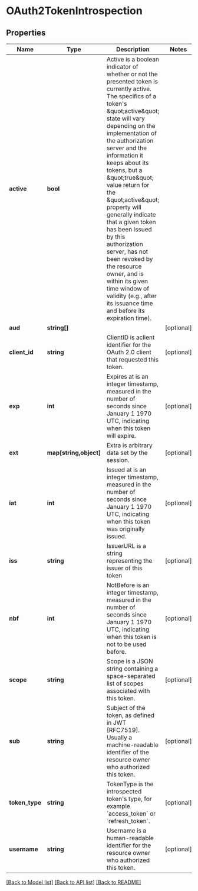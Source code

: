 # OAuth2TokenIntrospection

## Properties
Name | Type | Description | Notes
------------ | ------------- | ------------- | -------------
**active** | **bool** | Active is a boolean indicator of whether or not the presented token is currently active.  The specifics of a token&#39;s \&quot;active\&quot; state will vary depending on the implementation of the authorization server and the information it keeps about its tokens, but a \&quot;true\&quot; value return for the \&quot;active\&quot; property will generally indicate that a given token has been issued by this authorization server, has not been revoked by the resource owner, and is within its given time window of validity (e.g., after its issuance time and before its expiration time). | 
**aud** | **string[]** |  | [optional] 
**client_id** | **string** | ClientID is aclient identifier for the OAuth 2.0 client that requested this token. | [optional] 
**exp** | **int** | Expires at is an integer timestamp, measured in the number of seconds since January 1 1970 UTC, indicating when this token will expire. | [optional] 
**ext** | **map[string,object]** | Extra is arbitrary data set by the session. | [optional] 
**iat** | **int** | Issued at is an integer timestamp, measured in the number of seconds since January 1 1970 UTC, indicating when this token was originally issued. | [optional] 
**iss** | **string** | IssuerURL is a string representing the issuer of this token | [optional] 
**nbf** | **int** | NotBefore is an integer timestamp, measured in the number of seconds since January 1 1970 UTC, indicating when this token is not to be used before. | [optional] 
**scope** | **string** | Scope is a JSON string containing a space-separated list of scopes associated with this token. | [optional] 
**sub** | **string** | Subject of the token, as defined in JWT [RFC7519]. Usually a machine-readable identifier of the resource owner who authorized this token. | [optional] 
**token_type** | **string** | TokenType is the introspected token&#39;s type, for example &#x60;access_token&#x60; or &#x60;refresh_token&#x60;. | [optional] 
**username** | **string** | Username is a human-readable identifier for the resource owner who authorized this token. | [optional] 

[[Back to Model list]](../README.md#documentation-for-models) [[Back to API list]](../README.md#documentation-for-api-endpoints) [[Back to README]](../README.md)


